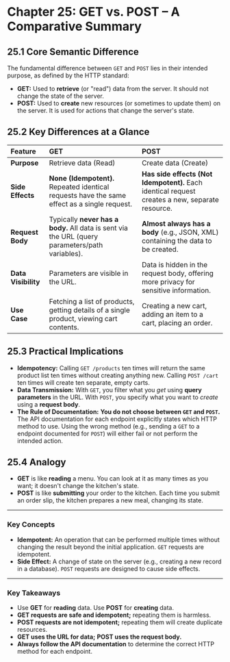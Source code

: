 # **Chapter 25: GET vs. POST – A Comparative Summary**

## **25.1 Core Semantic Difference**

The fundamental difference between `GET` and `POST` lies in their intended purpose, as defined by the HTTP standard:

*   **GET:** Used to **retrieve** (or "read") data from the server. It should not change the state of the server.
*   **POST:** Used to **create** new resources (or sometimes to update them) on the server. It is used for actions that change the server's state.

## **25.2 Key Differences at a Glance**

| Feature | **GET** | **POST** |
| :--- | :--- | :--- |
| **Purpose** | Retrieve data (Read) | Create data (Create) |
| **Side Effects** | **None (Idempotent).** Repeated identical requests have the same effect as a single request. | **Has side effects (Not Idempotent).** Each identical request creates a new, separate resource. |
| **Request Body** | Typically **never has a body.** All data is sent via the URL (query parameters/path variables). | **Almost always has a body** (e.g., JSON, XML) containing the data to be created. |
| **Data Visibility** | Parameters are visible in the URL. | Data is hidden in the request body, offering more privacy for sensitive information. |
| **Use Case** | Fetching a list of products, getting details of a single product, viewing cart contents. | Creating a new cart, adding an item to a cart, placing an order. |

## **25.3 Practical Implications**

*   **Idempotency:** Calling `GET /products` ten times will return the same product list ten times without creating anything new. Calling `POST /cart` ten times will create ten separate, empty carts.
*   **Data Transmission:** With `GET`, you filter what you *get* using **query parameters** in the URL. With `POST`, you specify what you want to *create* using a **request body**.
*   **The Rule of Documentation:** **You do not choose between `GET` and `POST`.** The API documentation for each endpoint explicitly states which HTTP method to use. Using the wrong method (e.g., sending a `GET` to a endpoint documented for `POST`) will either fail or not perform the intended action.

## **25.4 Analogy**

*   **GET** is like **reading** a menu. You can look at it as many times as you want; it doesn't change the kitchen's state.
*   **POST** is like **submitting** your order to the kitchen. Each time you submit an order slip, the kitchen prepares a new meal, changing its state.

***
### **Key Concepts**

*   **Idempotent:** An operation that can be performed multiple times without changing the result beyond the initial application. `GET` requests are idempotent.
*   **Side Effect:** A change of state on the server (e.g., creating a new record in a database). `POST` requests are designed to cause side effects.

***
### **Key Takeaways**

*   Use **GET** for **reading** data. Use **POST** for **creating** data.
*   **GET requests are safe and idempotent;** repeating them is harmless.
*   **POST requests are not idempotent;** repeating them will create duplicate resources.
*   **GET uses the URL for data;** **POST uses the request body.**
*   **Always follow the API documentation** to determine the correct HTTP method for each endpoint.
